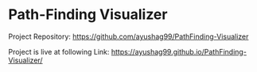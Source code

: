 # Path-Finding Visualizer

Project Repository: https://github.com/ayushag99/PathFinding-Visualizer

Project is live at following Link: https://ayushag99.github.io/PathFinding-Visualizer/
